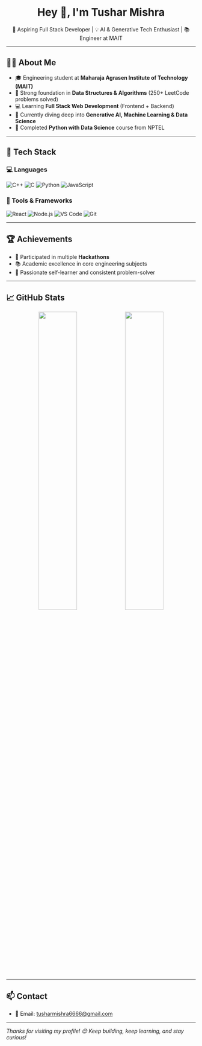 <h1 align="center">Hey 👋, I'm Tushar Mishra</h1>
<p align="center">🚀 Aspiring Full Stack Developer | 💡 AI & Generative Tech Enthusiast | 📚 Engineer at MAIT</p>

---

## 👨‍💻 About Me

- 🎓 Engineering student at **Maharaja Agrasen Institute of Technology (MAIT)**
- 🧠 Strong foundation in **Data Structures & Algorithms** (250+ LeetCode problems solved)
- 💻 Learning **Full Stack Web Development** (Frontend + Backend)
- 🔬 Currently diving deep into **Generative AI, Machine Learning & Data Science**
- 📘 Completed **Python with Data Science** course from NPTEL

---

## 💼 Tech Stack

### 💻 Languages
![C++](https://img.shields.io/badge/-C++-00599C?style=flat&logo=c%2B%2B)
![C](https://img.shields.io/badge/-C-00599C?style=flat&logo=c)
![Python](https://img.shields.io/badge/-Python-3776AB?style=flat&logo=python)
![JavaScript](https://img.shields.io/badge/-JavaScript-F7DF1E?style=flat&logo=javascript)

### 🧰 Tools & Frameworks
![React](https://img.shields.io/badge/-React-61DAFB?style=flat&logo=react)
![Node.js](https://img.shields.io/badge/-Node.js-339933?style=flat&logo=node.js)
![VS Code](https://img.shields.io/badge/-VS%20Code-007ACC?style=flat&logo=visual-studio-code)
![Git](https://img.shields.io/badge/-Git-F05032?style=flat&logo=git)

---

## 🏆 Achievements

- 🥇 Participated in multiple **Hackathons**
- 📚 Academic excellence in core engineering subjects
- 🌟 Passionate self-learner and consistent problem-solver

---

## 📈 GitHub Stats

<p align="center">
  <img src="https://github-readme-stats.vercel.app/api?username=cout-Tushar&show_icons=true&theme=radical" width="45%" />
  <img src="https://github-readme-streak-stats.herokuapp.com?user=cout-Tushar&theme=radical" width="45%" />
</p>

---

## 📫 Contact

- 📧 Email: tusharmishra6666@gmail.com 

---

*Thanks for visiting my profile! 😊 Keep building, keep learning, and stay curious!*

